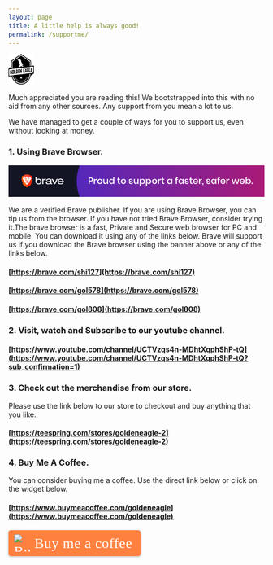 ```yaml
---
layout: page
title: A little help is always good!
permalink: /supportme/
---
```


<img src="/images/logo.jpg" alt="the golden eagle" width="50" height="60">

Much appreciated you are reading this!
We bootstrapped into this with no aid from any other sources. Any support from you mean a lot to us.

We have managed to get a couple of ways for you to support us, even without looking at money.

### 1. Using Brave Browser.

<a href="https://brave.com/gol578"><img src="/images/support/Brave_Banner.png" alt="Brave Browser"></a>

We are a verified Brave publisher. If you are using Brave Browser, you can tip us from the browser.
If you have not tried Brave Browser, consider trying it.The brave browser is a fast, Private and Secure web browser for PC and mobile.
You can download it using any of the links below. Brave will support us if you download the Brave browser using the banner above or any of the links below.

#### [https://brave.com/shi127](https://brave.com/shi127)
#### [https://brave.com/gol578](https://brave.com/gol578)
#### [https://brave.com/gol808](https://brave.com/gol808)


### 2. Visit, watch and Subscribe to our youtube channel.
#### [https://www.youtube.com/channel/UCTVzqs4n-MDhtXqphShP-tQ](https://www.youtube.com/channel/UCTVzqs4n-MDhtXqphShP-tQ?sub_confirmation=1)

### 3. Check out the merchandise from our store.
Please use the link below to our store to checkout and buy anything that you like.
#### [https://teespring.com/stores/goldeneagle-2](https://teespring.com/stores/goldeneagle-2)

### 4. Buy Me A Coffee.
You can consider buying me a coffee. Use the direct link below or click on the widget below.
#### [https://www.buymeacoffee.com/goldeneagle](https://www.buymeacoffee.com/goldeneagle)

<style>.bmc-button img{height: 34px !important;width: 35px !important;margin-bottom: 1px !important;box-shadow: none !important;border: none !important;vertical-align: middle !important;}.bmc-button{padding: 7px 15px 7px 10px !important;line-height: 35px !important;height:51px !important;text-decoration: none !important;display:inline-flex !important;color:#FFFFFF !important;background-color:#FF813F !important;border-radius: 5px !important;border: 1px solid transparent !important;padding: 7px 15px 7px 10px !important;font-size: 28px !important;letter-spacing:0.6px !important;box-shadow: 0px 1px 2px rgba(190, 190, 190, 0.5) !important;-webkit-box-shadow: 0px 1px 2px 2px rgba(190, 190, 190, 0.5) !important;margin: 0 auto !important;font-family:'Cookie', cursive !important;-webkit-box-sizing: border-box !important;box-sizing: border-box !important;}.bmc-button:hover, .bmc-button:active, .bmc-button:focus {-webkit-box-shadow: 0px 1px 2px 2px rgba(190, 190, 190, 0.5) !important;text-decoration: none !important;box-shadow: 0px 1px 2px 2px rgba(190, 190, 190, 0.5) !important;opacity: 0.85 !important;color:#FFFFFF !important;}</style><link href="https://fonts.googleapis.com/css?family=Cookie" rel="stylesheet"><a class="bmc-button" target="_blank" href="https://www.buymeacoffee.com/goldeneagle"><img src="https://cdn.buymeacoffee.com/buttons/bmc-new-btn-logo.svg" alt="Buy me a coffee"><span style="margin-left:5px;font-size:28px !important;">Buy me a coffee</span></a>


